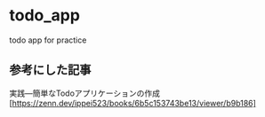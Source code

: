 # todo_app

todo app for practice

## 参考にした記事

実践—簡単なTodoアプリケーションの作成[https://zenn.dev/ippei523/books/6b5c153743be13/viewer/b9b186]
